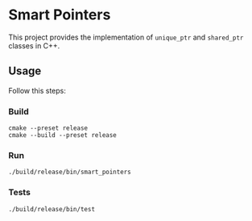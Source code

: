 # Smart Pointers

This project provides the implementation of `unique_ptr` and `shared_ptr` classes in C++.

## Usage

Follow this steps:

### Build
   
    cmake --preset release
    cmake --build --preset release

### Run

    ./build/release/bin/smart_pointers
    
### Tests

    ./build/release/bin/test
